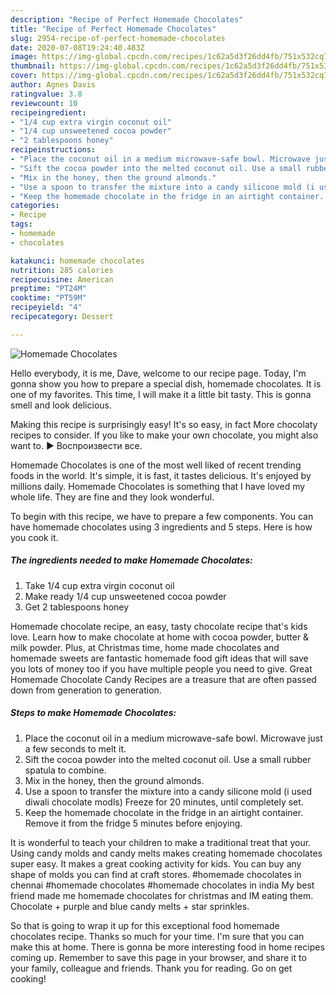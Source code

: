 ```yaml
---
description: "Recipe of Perfect Homemade Chocolates"
title: "Recipe of Perfect Homemade Chocolates"
slug: 2954-recipe-of-perfect-homemade-chocolates
date: 2020-07-08T19:24:40.483Z
image: https://img-global.cpcdn.com/recipes/1c62a5d3f26dd4fb/751x532cq70/homemade-chocolates-recipe-main-photo.jpg
thumbnail: https://img-global.cpcdn.com/recipes/1c62a5d3f26dd4fb/751x532cq70/homemade-chocolates-recipe-main-photo.jpg
cover: https://img-global.cpcdn.com/recipes/1c62a5d3f26dd4fb/751x532cq70/homemade-chocolates-recipe-main-photo.jpg
author: Agnes Davis
ratingvalue: 3.8
reviewcount: 10
recipeingredient:
- "1/4 cup extra virgin coconut oil"
- "1/4 cup unsweetened cocoa powder"
- "2 tablespoons honey"
recipeinstructions:
- "Place the coconut oil in a medium microwave-safe bowl. Microwave just a few seconds to melt it."
- "Sift the cocoa powder into the melted coconut oil. Use a small rubber spatula to combine."
- "Mix in the honey, then the ground almonds."
- "Use a spoon to transfer the mixture into a candy silicone mold (i used diwali chocolate modls) Freeze for 20 minutes, until completely set."
- "Keep the homemade chocolate in the fridge in an airtight container. Remove it from the fridge 5 minutes before enjoying."
categories:
- Recipe
tags:
- homemade
- chocolates

katakunci: homemade chocolates 
nutrition: 285 calories
recipecuisine: American
preptime: "PT24M"
cooktime: "PT59M"
recipeyield: "4"
recipecategory: Dessert

---
```



![Homemade Chocolates](https://img-global.cpcdn.com/recipes/1c62a5d3f26dd4fb/751x532cq70/homemade-chocolates-recipe-main-photo.jpg)

Hello everybody, it is me, Dave, welcome to our recipe page. Today, I'm gonna show you how to prepare a special dish, homemade chocolates. It is one of my favorites. This time, I will make it a little bit tasty. This is gonna smell and look delicious.

Making this recipe is surprisingly easy! It&#39;s so easy, in fact More chocolaty recipes to consider. If you like to make your own chocolate, you might also want to. ► Воспроизвести все.

Homemade Chocolates is one of the most well liked of recent trending foods in the world. It's simple, it is fast, it tastes delicious. It's enjoyed by millions daily. Homemade Chocolates is something that I have loved my whole life. They are fine and they look wonderful.


To begin with this recipe, we have to prepare a few components. You can have homemade chocolates using 3 ingredients and 5 steps. Here is how you cook it.

<!--inarticleads1-->

##### The ingredients needed to make Homemade Chocolates:

1. Take 1/4 cup extra virgin coconut oil
1. Make ready 1/4 cup unsweetened cocoa powder
1. Get 2 tablespoons honey


Homemade chocolate recipe, an easy, tasty chocolate recipe that&#39;s kids love. Learn how to make chocolate at home with cocoa powder, butter &amp; milk powder. Plus, at Christmas time, home made chocolates and homemade sweets are fantastic homemade food gift ideas that will save you lots of money too if you have multiple people you need to give. Great Homemade Chocolate Candy Recipes are a treasure that are often passed down from generation to generation. 

<!--inarticleads2-->

##### Steps to make Homemade Chocolates:

1. Place the coconut oil in a medium microwave-safe bowl. Microwave just a few seconds to melt it.
1. Sift the cocoa powder into the melted coconut oil. Use a small rubber spatula to combine.
1. Mix in the honey, then the ground almonds.
1. Use a spoon to transfer the mixture into a candy silicone mold (i used diwali chocolate modls) Freeze for 20 minutes, until completely set.
1. Keep the homemade chocolate in the fridge in an airtight container. Remove it from the fridge 5 minutes before enjoying.


It is wonderful to teach your children to make a traditional treat that your. Using candy molds and candy melts makes creating homemade chocolates super easy. It makes a great cooking activity for kids. You can buy any shape of molds you can find at craft stores. #homemade chocolates in chennai #homemade chocolates #homemade chocolates in india My best friend made me homemade chocolates for christmas and IM eating them. Chocolate + purple and blue candy melts + star sprinkles. 

So that is going to wrap it up for this exceptional food homemade chocolates recipe. Thanks so much for your time. I'm sure that you can make this at home. There is gonna be more interesting food in home recipes coming up. Remember to save this page in your browser, and share it to your family, colleague and friends. Thank you for reading. Go on get cooking!
